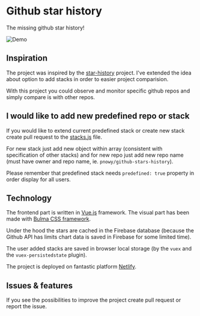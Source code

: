 # Github star history

The missing github star history!

![Demo](demo.gif)

## Inspiration

The project was inspired by the [star-history](https://github.com/timqian/star-history) project.
I've extended the idea about option to add stacks in order to easier project comparision.

With this project you could observe and monitor specific github repos and simply compare is with other repos. 

## I would like to add new predefined repo or stack

If you would like to extend current predefined stack or create new stack create pull request to the 
[stacks.js](https://github.com/pnowy/github-stars-history/blob/master/src/data/stacks.js) file.

For new stack just add new object within array (consistent with specification of other stacks) and for new repo just
add new repo name (must have owner and repo name, ie. `pnowy/github-stars-history`).

Please remember that predefined stack needs `predefined: true` property in order display for all users. 

## Technology

The frontend part is written in [Vue.js](https://vuejs.org/) framework. The visual part has been made with [Bulma CSS framework](https://bulma.io/).

Under the hood the stars are cached in the Firebase database (because the Github API has limits chart data is saved in Firebase
for some limited time).

The user added stacks are saved in browser local storage (by the `vuex` and the `vuex-persistedstate` plugin).

The project is deployed on fantastic platform [Netlify](https://www.netlify.com/).

## Issues & features

If you see the possibilities to improve the project create pull request or report the issue.

